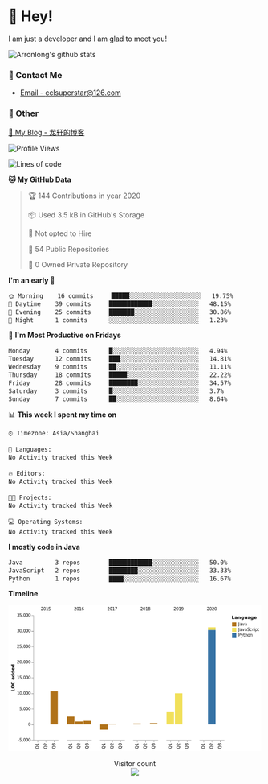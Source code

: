 # 👋 Hey!

I am just a developer and I am glad to meet you!

![Arronlong's github stats](https://github-readme-stats.vercel.app/api?username=Arronlong&&show_icons=true&&title_color=1abc9c&&icon_color=1abc9c)

<!--
### 📝 Worked language

- ✅ JavaScript / TypeScript / ...
- ✅ React Native / Flutter / UNI-App / Tora / ...
- ✅ Vue.js / React.js / ...
- ✅ Node.js / PHP / ...
-->
### 📮 Contact Me

- [Email - cclsuperstar@126.com](mailto:cclsuperstar@126.com)

<!--
！- [Twitter - @JaxsonWangChina](https://twitter.com/JaxsonWangChina) 
-->

### 🤪 Other

[📌 My Blog - 龙轩的博客](https://arronlong.com/)

<!--START_SECTION:waka-->
![Profile Views](http://img.shields.io/badge/Profile%20Views-14-blue)

![Lines of code](https://img.shields.io/badge/From%20Hello%20World%20I've%20written-76059%20Lines%20of%20code-blue)

**🐱 My GitHub Data** 

> 🏆 144 Contributions in year 2020
 > 
> 📦 Used 3.5 kB in GitHub's Storage 
 > 
> 🚫 Not opted to Hire
 > 
> 📜 54 Public Repositories 
 > 
> 🔑 0 Owned Private Repository 
 > 
**I'm an early 🐤** 

```text
🌞 Morning    16 commits     █████░░░░░░░░░░░░░░░░░░░░   19.75% 
🌆 Daytime    39 commits     ████████████░░░░░░░░░░░░░   48.15% 
🌃 Evening    25 commits     ███████░░░░░░░░░░░░░░░░░░   30.86% 
🌙 Night      1 commits      ░░░░░░░░░░░░░░░░░░░░░░░░░   1.23%

```
📅 **I'm Most Productive on Fridays** 

```text
Monday       4 commits      █░░░░░░░░░░░░░░░░░░░░░░░░   4.94% 
Tuesday      12 commits     ███░░░░░░░░░░░░░░░░░░░░░░   14.81% 
Wednesday    9 commits      ██░░░░░░░░░░░░░░░░░░░░░░░   11.11% 
Thursday     18 commits     █████░░░░░░░░░░░░░░░░░░░░   22.22% 
Friday       28 commits     ████████░░░░░░░░░░░░░░░░░   34.57% 
Saturday     3 commits      █░░░░░░░░░░░░░░░░░░░░░░░░   3.7% 
Sunday       7 commits      ██░░░░░░░░░░░░░░░░░░░░░░░   8.64%

```


📊 **This week I spent my time on** 

```text
⌚︎ Timezone: Asia/Shanghai

💬 Languages: 
No Activity tracked this Week

🔥 Editors: 
No Activity tracked this Week

🐱‍💻 Projects: 
No Activity tracked this Week

💻 Operating Systems: 
No Activity tracked this Week

```

**I mostly code in Java** 

```text
Java         3 repos        ████████████░░░░░░░░░░░░░   50.0% 
JavaScript   2 repos        ████████░░░░░░░░░░░░░░░░░   33.33% 
Python       1 repos        ████░░░░░░░░░░░░░░░░░░░░░   16.67%

```


**Timeline**

![Chart not found](https://github.com/Arronlong/Arronlong/blob/master/charts/bar_graph.png) 


<!--END_SECTION:waka-->

<p align="center"> 
  Visitor count<br>
  <img src="https://profile-counter.glitch.me/Arronlong/count.svg" />
</p>
